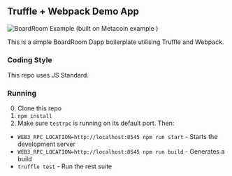 ## Truffle + Webpack Demo App

![BoardRoom Example (built on Metacoin example )](https://github.com/HowardWei/Boardroom-TO/docs/images/boardroom.jpg?raw=true)

This is a simple BoardRoom Dapp boilerplate utilising Truffle and Webpack.

### Coding Style

This repo uses JS Standard.

### Running

0. Clone this repo
0. `npm install`
0. Make sure `testrpc` is running on its default port. Then:
  - `WEB3_RPC_LOCATION=http://localhost:8545 npm run start` - Starts the development server
  - `WEB3_RPC_LOCATION=http://localhost:8545 npm run build` - Generates a build
  - `truffle test` - Run the rest suite
